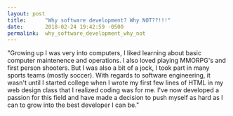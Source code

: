 ```yaml
---
layout: post
title:      "Why software development? Why NOT??!!!"
date:       2018-02-24 19:42:59 -0500
permalink:  why_software_development_why_not
---
```



"Growing up I was very into computers, I liked learning about basic computer maintenence and operations. I also loved playing MMORPG's and first person shooters. But I was also a bit of a jock, I took part in many sports teams (mostly soccer). With regards to software engineering, it wasn't until I started college when I wrote my first few lines of HTML in my web design class that I realized coding was for me. I've now developed a passion for this field and have made a decision to push myself as hard as I can to grow into the best developer I can be."

 
